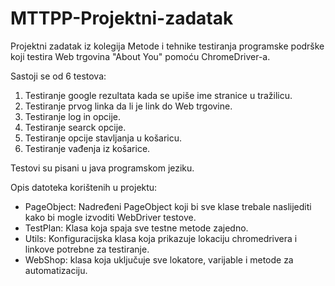 # MTTPP-Projektni-zadatak
Projektni zadatak iz kolegija Metode i tehnike testiranja programske podrške koji testira Web trgovina "About You" pomoću ChromeDriver-a.

Sastoji se od 6 testova: 
1. Testiranje google rezultata kada se upiše ime stranice u tražilicu.
2. Testiranje prvog linka da li je link do Web trgovine.
3. Testiranje log in opcije.
4. Testiranje searck opcije.
5. Testiranje opcije stavljanja u košaricu.
6. Testiranje vađenja iz košarice.

Testovi su pisani u java programskom jeziku.

Opis datoteka korištenih u projektu: 
- PageObject: Nadređeni PageObject koji bi sve klase trebale naslijediti kako bi mogle izvoditi WebDriver testove.
- TestPlan: Klasa koja spaja sve testne metode zajedno.
- Utils: Konfiguracijska klasa koja prikazuje lokaciju chromedrivera i linkove potrebne za testiranje.
- WebShop: klasa koja uključuje sve lokatore, varijable i metode za automatizaciju.